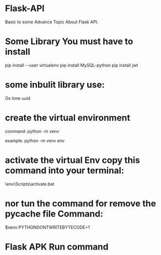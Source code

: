 # Flask-API
Basic to some Advance Topic About Flask API.

# Some Library You must have to install 

pip install --user virtualenv
pip install MySQL-python
pip install jwt

# some inbulit library use:

Os
time
uuid

# create the virtual environment

command:
python -m venv <name>

example:
python -m venv env


# activate the virtual Env copy this command into your terminal:

\env\Scripts\activate.bat

# nor tun the command for remove the __pycache__ file Command:

$senv:PYTHONDONTWRITEBYTECODE=1  

# Flask APK Run command